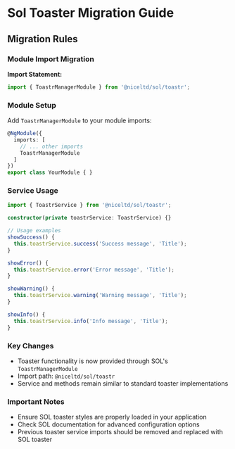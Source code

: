 # Sol Toaster Migration Guide

## Migration Rules

### Module Import Migration

**Import Statement:**
```typescript
import { ToastrManagerModule } from '@niceltd/sol/toastr';
```

### Module Setup

Add `ToastrManagerModule` to your module imports:

```typescript
@NgModule({
  imports: [
    // ... other imports
    ToastrManagerModule
  ]
})
export class YourModule { }
```

### Service Usage

```typescript
import { ToastrService } from '@niceltd/sol/toastr';

constructor(private toastrService: ToastrService) {}

// Usage examples
showSuccess() {
  this.toastrService.success('Success message', 'Title');
}

showError() {
  this.toastrService.error('Error message', 'Title');
}

showWarning() {
  this.toastrService.warning('Warning message', 'Title');
}

showInfo() {
  this.toastrService.info('Info message', 'Title');
}
```

### Key Changes

- Toaster functionality is now provided through SOL's `ToastrManagerModule`
- Import path: `@niceltd/sol/toastr`
- Service and methods remain similar to standard toaster implementations

### Important Notes

- Ensure SOL toaster styles are properly loaded in your application
- Check SOL documentation for advanced configuration options
- Previous toaster service imports should be removed and replaced with SOL toaster